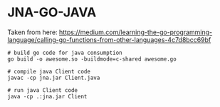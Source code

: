 # JNA-GO-JAVA

Taken from here: https://medium.com/learning-the-go-programming-language/calling-go-functions-from-other-languages-4c7d8bcc69bf

```
# build go code for java consumption
go build -o awesome.so -buildmode=c-shared awesome.go

# compile java Client code
javac -cp jna.jar Client.java

# run java Client code
java -cp .:jna.jar Client
```

